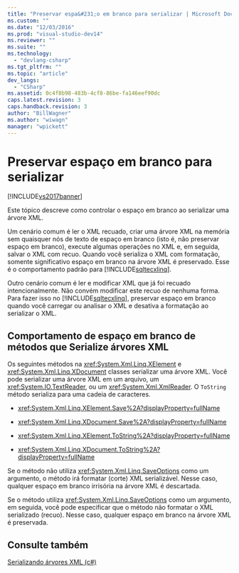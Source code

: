 ```yaml
---
title: "Preservar espa&#231;o em branco para serializar | Microsoft Docs"
ms.custom: ""
ms.date: "12/03/2016"
ms.prod: "visual-studio-dev14"
ms.reviewer: ""
ms.suite: ""
ms.technology: 
  - "devlang-csharp"
ms.tgt_pltfrm: ""
ms.topic: "article"
dev_langs: 
  - "CSharp"
ms.assetid: 0c4f8b98-483b-4cf8-86be-fa146eef90dc
caps.latest.revision: 3
caps.handback.revision: 3
author: "BillWagner"
ms.author: "wiwagn"
manager: "wpickett"
---
```

# Preservar espa&#231;o em branco para serializar
[!INCLUDE[vs2017banner](../../../../csharp/includes/vs2017banner.md)]

Este tópico descreve como controlar o espaço em branco ao serializar uma árvore XML.  
  
 Um cenário comum é ler o XML recuado, criar uma árvore XML na memória sem quaisquer nós de texto de espaço em branco \(isto é, não preservar espaço em branco\), execute algumas operações no XML e, em seguida, salvar o XML com recuo. Quando você serializa o XML com formatação, somente significativo espaço em branco na árvore XML é preservado. Esse é o comportamento padrão para [!INCLUDE[sqltecxlinq](../../../../csharp/programming-guide/concepts/linq/includes/sqltecxlinq_md.md)].  
  
 Outro cenário comum é ler e modificar XML que já foi recuado intencionalmente. Não convém modificar este recuo de nenhuma forma. Para fazer isso no [!INCLUDE[sqltecxlinq](../../../../csharp/programming-guide/concepts/linq/includes/sqltecxlinq_md.md)], preservar espaço em branco quando você carregar ou analisar o XML e desativa a formatação ao serializar o XML.  
  
## Comportamento de espaço em branco de métodos que Serialize árvores XML  
 Os seguintes métodos na <xref:System.Xml.Linq.XElement> e <xref:System.Xml.Linq.XDocument> classes serializar uma árvore XML. Você pode serializar uma árvore XML em um arquivo, um <xref:System.IO.TextReader>, ou um <xref:System.Xml.XmlReader>. O `ToString` método serializa para uma cadeia de caracteres.  
  
-   <xref:System.Xml.Linq.XElement.Save%2A?displayProperty=fullName>  
  
-   <xref:System.Xml.Linq.XDocument.Save%2A?displayProperty=fullName>  
  
-   <xref:System.Xml.Linq.XElement.ToString%2A?displayProperty=fullName>  
  
-   <xref:System.Xml.Linq.XDocument.ToString%2A?displayProperty=fullName>  
  
 Se o método não utiliza <xref:System.Xml.Linq.SaveOptions> como um argumento, o método irá formatar \(corte\) XML serializável. Nesse caso, qualquer espaço em branco irrisória na árvore XML é descartada.  
  
 Se o método utiliza <xref:System.Xml.Linq.SaveOptions> como um argumento, em seguida, você pode especificar que o método não formatar o XML serializado \(recuo\). Nesse caso, qualquer espaço em branco na árvore XML é preservada.  
  
## Consulte também  
 [Serializando árvores XML \(c\#\)](../../../../csharp/programming-guide/concepts/linq/serializing-xml-trees.md)